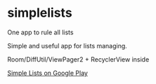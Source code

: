 # simplelists
One app to rule all lists

Simple and useful app for lists managing.

Room/DiffUtil/ViewPager2 + RecyclerView inside

[Simple Lists on Google Play](https://play.google.com/store/apps/details?id=com.appsverse.SimpleLists)
